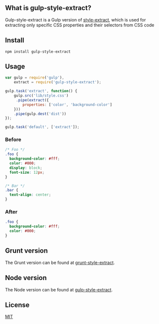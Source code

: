## What is gulp-style-extract?

Gulp-style-extract is a Gulp version of [style-extract](https://github.com/anpsthemes/style-extract/), which is used for extracting only specific CSS properties and their selectors from CSS code

## Install

```
npm install gulp-style-extract
```

## Usage

``` javascript
var gulp = require('gulp'),
    extract = require('gulp-style-extract');

gulp.task('extract', function() {
    gulp.src('lib/style.css')
     .pipe(extract({
        properties: ['color', 'background-color']
    }))
    .pipe(gulp.dest('dist'))
});

gulp.task('default', ['extract']);
```

### Before

``` css
/* Foo */
.foo {
  background-color: #fff;
  color: #000;
  display: block;
  font-size: 12px;
}

/* Bar */
.bar {
  text-align: center;
}
```

### After
``` css
.foo {
  background-color: #fff;
  color: #000;
}
```

## Grunt version
The Grunt version can be found at [grunt-style-extract](https://www.npmjs.com/package/grunt-style-extract).

## Node version
The Node version can be found at [gulp-style-extract](https://www.npmjs.com/package/style-extract).

## License

[MIT](http://en.wikipedia.org/wiki/MIT_License)
